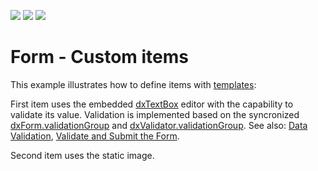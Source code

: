 <!-- default badges list -->
![](https://img.shields.io/endpoint?url=https://codecentral.devexpress.com/api/v1/VersionRange/234532451/19.2.5%2B)
[![](https://img.shields.io/badge/Open_in_DevExpress_Support_Center-FF7200?style=flat-square&logo=DevExpress&logoColor=white)](https://supportcenter.devexpress.com/ticket/details/T853162)
[![](https://img.shields.io/badge/📖_How_to_use_DevExpress_Examples-e9f6fc?style=flat-square)](https://docs.devexpress.com/GeneralInformation/403183)
<!-- default badges end -->
# Form - Custom items

This example illustrates how to define items with [templates](https://js.devexpress.com/Documentation/ApiReference/UI_Widgets/dxForm/Item_Types/SimpleItem/#template):

First item uses the embedded [dxTextBox](https://js.devexpress.com/Documentation/ApiReference/UI_Widgets/dxTextBox/) editor with the capability to validate its value. Validation is implemented based on the syncronized [dxForm.validationGroup](https://js.devexpress.com/Documentation/ApiReference/UI_Widgets/dxForm/Configuration/#validationGroup) and [dxValidator.validationGroup](https://js.devexpress.com/Documentation/ApiReference/UI_Widgets/dxValidator/Configuration/#validationGroup). See also: [Data Validation](https://js.devexpress.com/Documentation/Guide/Widgets/Common/UI_Widgets/Data_Validation/), [Validate and Submit the Form](https://js.devexpress.com/Documentation/Guide/Widgets/Form/Validate_and_Submit_the_Form/).

Second item uses the static image.
